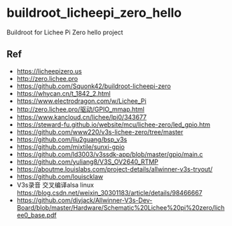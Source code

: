 # buildroot_licheepi_zero_hello
Buildroot for Lichee Pi Zero hello project

## Ref  
* https://licheepizero.us  
* http://zero.lichee.pro  
* https://github.com/Squonk42/buildroot-licheepi-zero  
* https://whycan.cn/t_1842_2.html  
* https://www.electrodragon.com/w/Lichee_Pi  
* http://zero.lichee.pro/驱动/GPIO_mmap.html  
* https://www.kancloud.cn/lichee/lpi0/343677  
* https://steward-fu.github.io/website/mcu/lichee-zero/led_gpio.htm  
* https://github.com/www220/v3s-lichee-zero/tree/master  
* https://github.com/liu2guang/bsp_v3s  
* https://github.com/mixtile/sunxi-gpio  
* https://github.com/ld3003/v3ssdk-app/blob/master/gpio/main.c  
* https://github.com/yuliang8/V3S_OV2640_RTMP  
* https://aboutme.louislabs.com/project-details/allwinner-v3s-tryout/  
* https://github.com/louiscklaw  
* V3s录音 交叉编译alsa linux  
https://blog.csdn.net/weixin_30301183/article/details/98466667  
* https://github.com/diyjack/Allwinner-V3s-Dev-Board/blob/master/Hardware/Schematic%20Lichee%20pi%20zero/lichee0_base.pdf  
